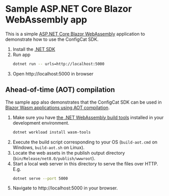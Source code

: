 # Sample ASP.NET Core Blazor WebAssembly app

This is a simple [ASP.NET Core Blazor WebAssembly](https://learn.microsoft.com/en-us/aspnet/core/blazor) application to demonstrate how to use the ConfigCat SDK.

1. Install the [.NET SDK](https://dotnet.microsoft.com/download)
2. Run app
    ```bash 
    dotnet run -- urls=http://localhost:5000
    ```
3. Open http://localhost:5000 in browser

## Ahead-of-time (AOT) compilation

The sample app also demonstrates that the ConfigCat SDK can be used in [Blazor Wasm applications using AOT compilation](https://learn.microsoft.com/en-us/aspnet/core/blazor/webassembly-build-tools-and-aot).

1. Make sure you have [the .NET WebAssembly build tools](https://learn.microsoft.com/en-us/aspnet/core/blazor/webassembly-build-tools-and-aot?view=aspnetcore-8.0#net-webassembly-build-tools) installed in your development environment.
    ```bash 
    dotnet workload install wasm-tools
    ```
2. Execute the build script corresponding to your OS (`build-aot.cmd` on Windows, `build-aot.sh` on Linux).
3. Locate the web assets in the publish output directory (`bin/Release/net8.0/publish/wwwroot`).
4. Start a local web server in this directory to serve the files over HTTP. E.g.
    ```bash 
    dotnet serve --port 5000
    ```
5. Navigate to http://localhost:5000 in your browser.
